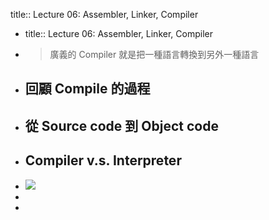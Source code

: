 title:: Lecture 06: Assembler, Linker, Compiler

- title:: Lecture 06: Assembler, Linker, Compiler
- > 廣義的 Compiler 就是把一種語言轉換到另外一種語言
- ## 回顧 Compile 的過程
- ## 從 Source code 到 Object code
- ## Compiler v.s. Interpreter
- ![](https://ruslanspivak.com/lsbasi-part1/lsbasi_part1_compiler_interpreter.png)
-
-